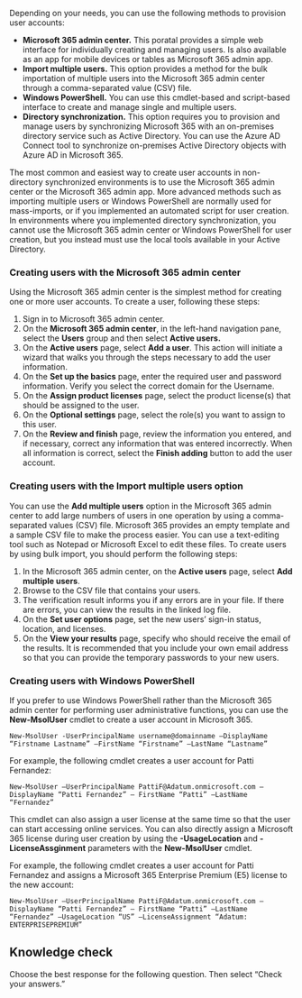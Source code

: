 Depending on your needs, you can use the following methods to provision user accounts:

 *  **Microsoft 365 admin center.** This poratal provides a simple web interface for individually creating and managing users. Is also available as an app for mobile devices or tables as Microsoft 365 admin app.
 *  **Import multiple users.** This option provides a method for the bulk importation of multiple users into the Microsoft 365 admin center through a comma-separated value (CSV) file.
 *  **Windows PowerShell.** You can use this cmdlet-based and script-based interface to create and manage single and multiple users.
 *  **Directory synchronization.** This option requires you to provision and manage users by synchronizing Microsoft 365 with an on-premises directory service such as Active Directory. You can use the Azure AD Connect tool to synchronize on-premises Active Directory objects with Azure AD in Microsoft 365.

The most common and easiest way to create user accounts in non-directory synchronized environments is to use the Microsoft 365 admin center or the Microsoft 365 admin app. More advanced methods such as importing multiple users or Windows PowerShell are normally used for mass-imports, or if you implemented an automated script for user creation. In environments where you implemented directory synchronization, you cannot use the Microsoft 365 admin center or Windows PowerShell for user creation, but you instead must use the local tools available in your Active Directory.

### Creating users with the Microsoft 365 admin center

Using the Microsoft 365 admin center is the simplest method for creating one or more user accounts. To create a user, following these steps:

1.  Sign in to Microsoft 365 admin center.
2.  On the **Microsoft 365 admin center**, in the left-hand navigation pane, select the **Users** group and then select **Active users.**
3.  On the **Active users** page, select **Add a user**. This action will initiate a wizard that walks you through the steps necessary to add the user information.
4.  On the **Set up the basics** page, enter the required user and password information. Verify you select the correct domain for the Username.
5.  On the **Assign product licenses** page, select the product license(s) that should be assigned to the user.
6.  On the **Optional settings** page, select the role(s) you want to assign to this user.
7.  On the **Review and finish** page, review the information you entered, and if necessary, correct any information that was entered incorrectly. When all information is correct, select the **Finish adding** button to add the user account.

### Creating users with the Import multiple users option

You can use the **Add multiple users** option in the Microsoft 365 admin center to add large numbers of users in one operation by using a comma-separated values (CSV) file. Microsoft 365 provides an empty template and a sample CSV file to make the process easier. You can use a text-editing tool such as Notepad or Microsoft Excel to edit these files. To create users by using bulk import, you should perform the following steps:

1.  In the Microsoft 365 admin center, on the **Active users** page, select **Add multiple users**.
2.  Browse to the CSV file that contains your users.
3.  The verification result informs you if any errors are in your file. If there are errors, you can view the results in the linked log file.
4.  On the **Set user options** page, set the new users’ sign-in status, location, and licenses.
5.  On the **View your results** page, specify who should receive the email of the results. It is recommended that you include your own email address so that you can provide the temporary passwords to your new users.

### Creating users with Windows PowerShell

If you prefer to use Windows PowerShell rather than the Microsoft 365 admin center for performing user administrative functions, you can use the **New-MsolUser** cmdlet to create a user account in Microsoft 365.

```
New-MsolUser -UserPrincipalName username@domainname –DisplayName “Firstname Lastname” –FirstName “Firstname” –LastName “Lastname”
```

For example, the following cmdlet creates a user account for Patti Fernandez:

```
New-MsolUser –UserPrincipalName PattiF@Adatum.onmicrosoft.com –DisplayName “Patti Fernandez” – FirstName “Patti” –LastName “Fernandez”
```

This cmdlet can also assign a user license at the same time so that the user can start accessing online services. You can also directly assign a Microsoft 365 license during user creation by using the **-UsageLocation** and **-LicenseAssginment** parameters with the **New-MsolUser** cmdlet.

For example, the following cmdlet creates a user account for Patti Fernandez and assigns a Microsoft 365 Enterprise Premium (E5) license to the new account:

```
New-MsolUser –UserPrincipalName PattiF@Adatum.onmicrosoft.com –DisplayName “Patti Fernandez” – FirstName “Patti” –LastName “Fernandez” –UsageLocation “US” –LicenseAssignment “Adatum: ENTERPRISEPREMIUM”
```

## Knowledge check

Choose the best response for the following question. Then select “Check your answers.”
